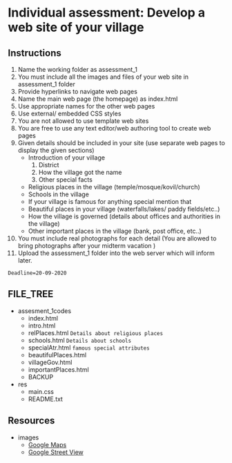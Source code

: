 # Individual assessment: Develop a web site of your village


## Instructions

1.	Name the working folder as assessment_1
2.	You must include all the images and files of your web site in assessment_1 folder
3.	Provide hyperlinks to navigate web pages
4.	Name the main web page (the homepage) as index.html
5.	Use appropriate names for the other web pages 
6.	Use external/ embedded CSS styles 
7.	You are not allowed to use template web sites
8.	You are free to use any text editor/web authoring tool to create web pages
9.	Given details should be included in your site (use separate web pages to display the given sections)
	*	Introduction of your village
		1.	District
		2.	How the village got the name
		3. Other special facts 
	*	Religious places in the village (temple/mosque/kovil/church)
	*	Schools in the village
	*	If your village is famous for anything special mention that
	*	Beautiful places in your village (waterfalls/lakes/ paddy fields/etc..)
	*	How the village is governed (details about offices and authorities in the village)
	*	Other important places in the village (bank, post office, etc..)
10.	You must include real photographs for each detail (You are allowed to bring photographs after your midterm vacation )
11.	Upload the assessment_1 folder into the web server which will inform later.

`Deadline=20-09-2020`


## FILE_TREE

- assesment_1codes
  - index.html
  - intro.html
  - relPlaces.html `Details about religious places`
  - schools.html `Details about schools`
  - specialAtr.html `famous special attributes`
  - beautifulPlaces.html
  - villageGov.html
  - importantPlaces.html
  - BACKUP
- res
  - main.css
  - README.txt

## Resources

- images
  - [Google Maps](https://www.google.lk/maps)
  - [Google Street View](https://www.google.com/streetview/)
